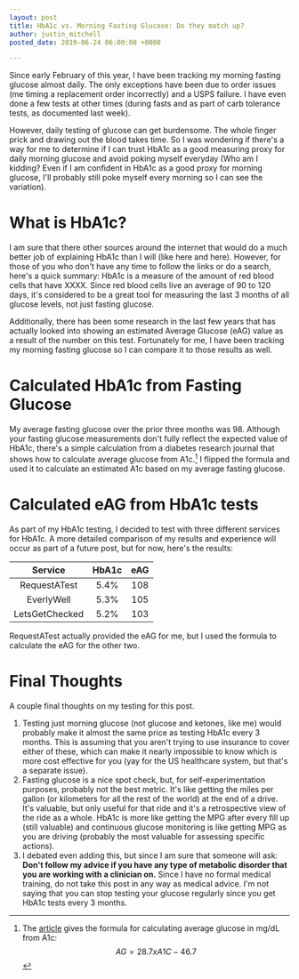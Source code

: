 ```yaml
---
layout: post
title: HbA1c vs. Morning Fasting Glucose: Do they match up?
author: justin_mitchell
posted_date: 2019-06-24 06:00:00 +0000

---
```


Since early February of this year, I have been tracking my morning fasting glucose almost daily. The only exceptions have been due to order issues (me timing a replacement order incorrectly) and a USPS failure. I have even done a few tests at other times (during fasts and as part of carb tolerance tests, as documented last week).

However, daily testing of glucose can get burdensome. The whole finger prick and drawing out the blood takes time. So I was wondering if there's a way for me to determine if I can trust HbA1c as a good measuring proxy for daily morning glucose and avoid poking myself everyday (Who am I kidding? Even if I am confident in HbA1c as a good proxy for morning glucose, I'll probably still poke myself every morning so I can see the variation).

# What is HbA1c?

I am sure that there other sources around the internet that would do a much better job of explaining HbA1c than I will (like here and here). However, for those of you who don't have any time to follow the links or do a search, here's a quick summary: HbA1c is a measure of the amount of red blood cells that have XXXX. Since red blood cells live an average of 90 to 120 days, it's considered to be a great tool for measuring the last 3 months of all glucose levels, not just fasting glucose.

Additionally, there has been some research in the last few years that has actually looked into showing an estimated Average Glucose (eAG) value as a result of the number on this test. Fortunately for me, I have been tracking my morning fasting glucose so I can compare it to those results as well. 

# Calculated HbA1c from Fasting Glucose

My average fasting glucose over the prior three months was 98. Although your fasting glucose measurements don't fully reflect the expected value of HbA1c, there's a simple calculation from a diabetes research journal that shows how to calculate average glucose from A1c.[^1] I flipped the formula and used it to calculate an estimated A1c based on my average fasting glucose. 

# Calculated eAG from HbA1c tests

As part of my HbA1c testing, I decided to test with three different services for HbA1c. A more detailed comparison of my results and experience will occur as part of a future post, but for now, here's the results: 

| Service | HbA1c | eAG |
| :---: | :---: | :---: |
| RequestATest | 5.4% | 108 |
| EverlyWell | 5.3% | 105 |
| LetsGetChecked | 5.2% | 103 |

RequestATest actually provided the eAG for me, but I used the formula to calculate the eAG for the other two.

# Final Thoughts

A couple final thoughts on my testing for this post.

1. Testing just morning glucose (not glucose and ketones, like me) would probably make it almost the same price as testing HbA1c every 3 months. This is assuming that you aren't trying to use insurance to cover either of these, which can make it nearly impossible to know which is more cost effective for you (yay for the US healthcare system, but that's a separate issue). 
2. Fasting glucose is a nice spot check, but, for self-experimentation purposes, probably not the best metric. It's like getting the miles per gallon (or kilometers for all the rest of the world) at the end of a drive. It's valuable, but only useful for that ride and it's a retrospective view of the ride as a whole. HbA1c is more like getting the MPG after every fill up (still valuable) and continuous glucose monitoring is like getting MPG as you are driving (probably the most valuable for assessing specific actions).
3. I debated even adding this, but since I am sure that someone will ask: **Don't follow my advice if you have any type of metabolic disorder that you are working with a clinician on.** Since I have no formal medical training, do not take this post in any way as medical advice. I'm not saying that you can stop testing your glucose regularly since you get HbA1c tests every 3 months. 

[^1]: The [article](http://care.diabetesjournals.org/content/diacare/early/2008/06/07/dc08-0545.full.pdf) gives the formula for calculating average glucose in mg/dL from A1c: $$AG = 28.7 x A1C - 46.7$$